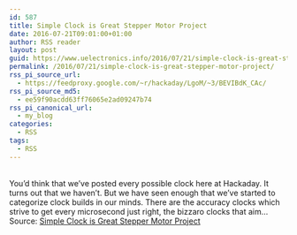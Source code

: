 ```yaml
---
id: 587
title: Simple Clock is Great Stepper Motor Project
date: 2016-07-21T09:01:00+01:00
author: RSS reader
layout: post
guid: https://www.uelectronics.info/2016/07/21/simple-clock-is-great-stepper-motor-project/
permalink: /2016/07/21/simple-clock-is-great-stepper-motor-project/
rss_pi_source_url:
  - https://feedproxy.google.com/~r/hackaday/LgoM/~3/BEVIBdK_CAc/
rss_pi_source_md5:
  - ee59f90acdd63ff76065e2ad09247b74
rss_pi_canonical_url:
  - my_blog
categories:
  - RSS
tags:
  - RSS
---
```

&#013;  
You’d think that we’ve posted every possible clock here at Hackaday. It turns out that we haven’t. But we have seen enough that we’ve started to categorize clock builds in our minds. There are the accuracy clocks which strive to get every microsecond just right, the bizzaro clocks that aim…&#013;  
Source: <a href="https://feedproxy.google.com/~r/hackaday/LgoM/~3/BEVIBdK_CAc/" target="_blank">Simple Clock is Great Stepper Motor Project</a>